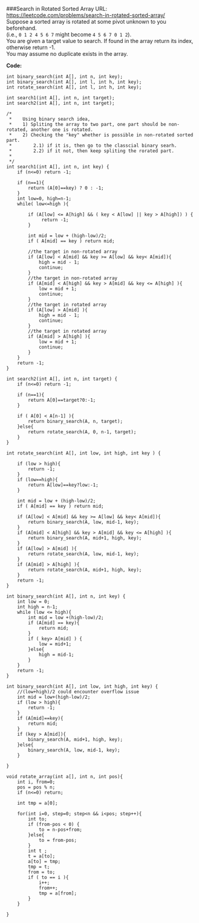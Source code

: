 ###Search in Rotated Sorted Array
URL: https://leetcode.com/problems/search-in-rotated-sorted-array/</br>
Suppose a sorted array is rotated at some pivot unknown to you beforehand.</br>
(i.e., `0 1 2 4 5 6 7` might become `4 5 6 7 0 1 2`).</br>
You are given a target value to search. If found in the array return its index, otherwise return -1.</br>
You may assume no duplicate exists in the array.

__Code:__

	int binary_search(int A[], int n, int key); 
	int binary_search(int A[], int l, int h, int key); 
	int rotate_search(int A[], int l, int h, int key);

	int search1(int A[], int n, int target);
	int search2(int A[], int n, int target); 

	/*
	 *    Using binary search idea, 
	 *    1) Spliting the array to two part, one part should be non-rotated, another one is rotated.
	 *    2) Checking the "key" whether is possible in non-rotated sorted part.
	 *        2.1) if it is, then go to the classcial binary searh.
	 *        2.2) if it not, then keep spliting the rorated part.
	 *
	 */
	int search1(int A[], int n, int key) {
	    if (n<=0) return -1;

	    if (n==1){
	        return (A[0]==key) ? 0 : -1;
	    }
	    int low=0, high=n-1;
	    while( low<=high ){

	        if (A[low] <= A[high] && ( key < A[low] || key > A[high]) ) {
	             return -1;
	        }

	        int mid = low + (high-low)/2;
	        if ( A[mid] == key ) return mid;
	    
	        //the target in non-rotated array
	        if (A[low] < A[mid] && key >= A[low] && key< A[mid]){
	            high = mid - 1;
	            continue;
	        }
	        //the target in non-rotated array
	        if (A[mid] < A[high] && key > A[mid] && key <= A[high] ){
	            low = mid + 1;
	            continue;
	        }
	        //the target in rotated array
	        if (A[low] > A[mid] ){
	            high = mid - 1;
	            continue;
	        }
	        //the target in rotated array
	        if (A[mid] > A[high] ){
	            low = mid + 1;
	            continue;
	        }
	    }
	    return -1;
	}

	int search2(int A[], int n, int target) {
	    if (n<=0) return -1;

	    if (n==1){
	        return A[0]==target?0:-1;
	    }        

	    if ( A[0] < A[n-1] ){
	        return binary_search(A, n, target);
	    }else{
	        return rotate_search(A, 0, n-1, target);
	    }
	}

	int rotate_search(int A[], int low, int high, int key ) {
	    
	    if (low > high){
	        return -1;
	    }
	    if (low==high){
	        return A[low]==key?low:-1;
	    }        
	    
	    int mid = low + (high-low)/2;
	    if ( A[mid] == key ) return mid;

	    if (A[low] < A[mid] && key >= A[low] && key< A[mid]){
	        return binary_search(A, low, mid-1, key);
	    }
	    if (A[mid] < A[high] && key > A[mid] && key <= A[high] ){
	        return binary_search(A, mid+1, high, key);
	    }
	    if (A[low] > A[mid] ){
	        return rotate_search(A, low, mid-1, key);
	    }
	    if (A[mid] > A[high] ){
	        return rotate_search(A, mid+1, high, key);
	    }
	    return -1;
	}

	int binary_search(int A[], int n, int key) {
	    int low = 0;
	    int high = n-1;
	    while (low <= high){
	        int mid = low +(high-low)/2;
	        if (A[mid] == key){
	            return mid;
	        }
	        if ( key> A[mid] ) {
	            low = mid+1;
	        }else{
	            high = mid-1;
	        }
	    }
	    return -1;
	}

	int binary_search(int A[], int low, int high, int key) {
	    //(low+high)/2 could encounter overflow issue
	    int mid = low+(high-low)/2;
	    if (low > high){
	        return -1;
	    }
	    if (A[mid]==key){
	        return mid;
	    }
	    if (key > A[mid]){
	        binary_search(A, mid+1, high, key);
	    }else{
	        binary_search(A, low, mid-1, key);
	    }

	}

	void rotate_array(int a[], int n, int pos){
	    int i, from=0;
	    pos = pos % n;
	    if (n<=0) return;

	    int tmp = a[0];
	    
	    for(int i=0, step=0; step<n && i<pos; step++){
	        int to;
	        if (from-pos < 0) {
	            to = n-pos+from; 
	        }else{
	            to = from-pos;
	        }
	        int t ;
	        t = a[to];
	        a[to] = tmp; 
	        tmp = t;
	        from = to;
	        if ( to == i ){
	            i++;
	            from++;
	            tmp = a[from];
	        }
	    }
	    
	}
